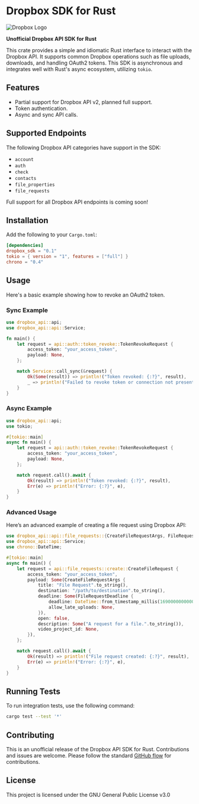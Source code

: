 
# Dropbox SDK for Rust

![Dropbox Logo](https://upload.wikimedia.org/wikipedia/commons/4/48/Dropbox_Logo_01.svg)

**Unofficial Dropbox API SDK for Rust**

This crate provides a simple and idiomatic Rust interface to interact with the Dropbox API. It supports common Dropbox operations such as file uploads, downloads, and handling OAuth2 tokens. This SDK is asynchronous and integrates well with Rust's async ecosystem, utilizing `tokio`.

## Features

- Partial support for Dropbox API v2, planned full support.
- Token authentication.
- Async and sync API calls.

## Supported Endpoints

The following Dropbox API categories have support in the SDK:

- `account`
- `auth`
- `check`
- `contacts`
- `file_properties`
- `file_requests`

Full support for all Dropbox API endpoints is coming soon!

## Installation

Add the following to your `Cargo.toml`:

```toml
[dependencies]
dropbox_sdk = "0.1"
tokio = { version = "1", features = ["full"] }
chrono = "0.4"
```

## Usage

Here's a basic example showing how to revoke an OAuth2 token.

### Sync Example

```rust
use dropbox_api::api;
use dropbox_api::api::Service;

fn main() {
    let request = api::auth::token_revoke::TokenRevokeRequest {
        access_token: "your_access_token",
        payload: None,
    };

    match Service::call_sync(&request) {
        Ok(Some(result)) => println!("Token revoked: {:?}", result),
        _ => println!("Failed to revoke token or connection not present"),
    }
}
```

### Async Example

```rust
use dropbox_api::api;
use tokio;

#[tokio::main]
async fn main() {
    let request = api::auth::token_revoke::TokenRevokeRequest {
        access_token: "your_access_token",
        payload: None,
    };

    match request.call().await {
        Ok(result) => println!("Token revoked: {:?}", result),
        Err(e) => println!("Error: {:?}", e),
    }
}
```

### Advanced Usage

Here’s an advanced example of creating a file request using Dropbox API:

```rust
use dropbox_api::api::file_requests::{CreateFileRequestArgs, FileRequestDeadline};
use dropbox_api::api::Service;
use chrono::DateTime;

#[tokio::main]
async fn main() {
    let request = api::file_requests::create::CreateFileRequest {
        access_token: "your_access_token",
        payload: Some(CreateFileRequestArgs {
            title: "File Request".to_string(),
            destination: "/path/to/destination".to_string(),
            deadline: Some(FileRequestDeadline {
                deadline: DateTime::from_timestamp_millis(1690000000000).unwrap(),
                allow_late_uploads: None,
            }),
            open: false,
            description: Some("A request for a file.".to_string()),
            video_project_id: None,
        }),
    };

    match request.call().await {
        Ok(result) => println!("File request created: {:?}", result),
        Err(e) => println!("Error: {:?}", e),
    }
}
```

## Running Tests

To run integration tests, use the following command:

```sh
cargo test --test '*'
```

## Contributing

This is an unofficial release of the Dropbox API SDK for Rust. Contributions and issues are welcome. Please follow the standard [GitHub flow](https://guides.github.com/introduction/flow/) for contributions.

## License

This project is licensed under the GNU General Public License v3.0
